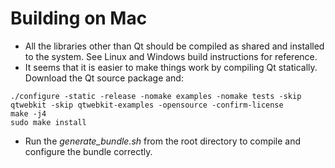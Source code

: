 # Building on Mac

* All the libraries other than Qt should be compiled as shared and installed to the system. See Linux and Windows build instructions for reference.
* It seems that it is easier to make things work by compiling Qt statically. Download the Qt source package and:

```
./configure -static -release -nomake examples -nomake tests -skip qtwebkit -skip qtwebkit-examples -opensource -confirm-license
make -j4
sudo make install
```

* Run the *generate_bundle.sh* from the root directory to compile and configure the bundle correctly.
